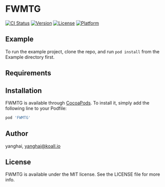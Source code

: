 # FWMTG

[![CI Status](https://img.shields.io/travis/yanghai/FWMTG.svg?style=flat)](https://travis-ci.org/yanghai/FWMTG)
[![Version](https://img.shields.io/cocoapods/v/FWMTG.svg?style=flat)](https://cocoapods.org/pods/FWMTG)
[![License](https://img.shields.io/cocoapods/l/FWMTG.svg?style=flat)](https://cocoapods.org/pods/FWMTG)
[![Platform](https://img.shields.io/cocoapods/p/FWMTG.svg?style=flat)](https://cocoapods.org/pods/FWMTG)

## Example

To run the example project, clone the repo, and run `pod install` from the Example directory first.

## Requirements

## Installation

FWMTG is available through [CocoaPods](https://cocoapods.org). To install
it, simply add the following line to your Podfile:

```ruby
pod 'FWMTG'
```

## Author

yanghai, yanghai@koall.io

## License

FWMTG is available under the MIT license. See the LICENSE file for more info.
